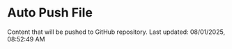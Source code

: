 # Auto Push File

Content that will be pushed to GitHub repository.
Last updated: 08/01/2025, 08:52:49 AM
